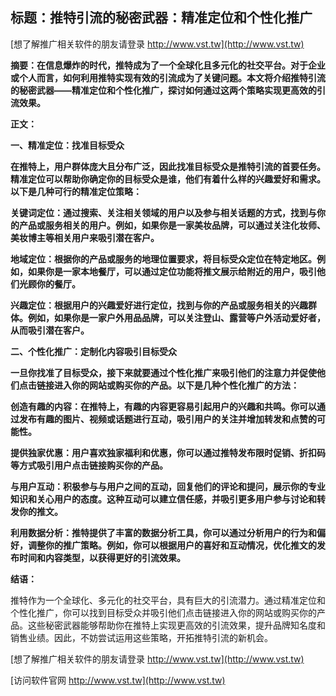 ## **标题：推特引流的秘密武器：精准定位和个性化推广**

[想了解推广相关软件的朋友请登录 http://www.vst.tw](http://www.vst.tw)

**摘要：在信息爆炸的时代，推特成为了一个全球化且多元化的社交平台。对于企业或个人而言，如何利用推特实现有效的引流成为了关键问题。本文将介绍推特引流的秘密武器——精准定位和个性化推广，探讨如何通过这两个策略实现更高效的引流效果。**

**正文：**

**一、精准定位：找准目标受众**

**在推特上，用户群体庞大且分布广泛，因此找准目标受众是推特引流的首要任务。精准定位可以帮助你确定你的目标受众是谁，他们有着什么样的兴趣爱好和需求。以下是几种可行的精准定位策略：**

**关键词定位：通过搜索、关注相关领域的用户以及参与相关话题的方式，找到与你的产品或服务相关的用户。例如，如果你是一家美妆品牌，可以通过关注化妆师、美妆博主等相关用户来吸引潜在客户。**

**地域定位：根据你的产品或服务的地理位置要求，将目标受众定位在特定地区。例如，如果你是一家本地餐厅，可以通过定位功能将推文展示给附近的用户，吸引他们光顾你的餐厅。**

**兴趣定位：根据用户的兴趣爱好进行定位，找到与你的产品或服务相关的兴趣群体。例如，如果你是一家户外用品品牌，可以关注登山、露营等户外活动爱好者，从而吸引潜在客户。**

**二、个性化推广：定制化内容吸引目标受众**

**一旦你找准了目标受众，接下来就要通过个性化推广来吸引他们的注意力并促使他们点击链接进入你的网站或购买你的产品。以下是几种个性化推广的方法：**

**创造有趣的内容：在推特上，有趣的内容更容易引起用户的兴趣和共鸣。你可以通过发布有趣的图片、视频或话题进行互动，吸引用户的关注并增加转发和点赞的可能性。**

**提供独家优惠：用户喜欢独家福利和优惠，你可以通过推特发布限时促销、折扣码等方式吸引用户点击链接购买你的产品。**

**与用户互动：积极参与与用户之间的互动，回复他们的评论和提问，展示你的专业知识和关心用户的态度。这种互动可以建立信任感，并吸引更多用户参与讨论和转发你的推文。**

**利用数据分析：推特提供了丰富的数据分析工具，你可以通过分析用户的行为和偏好，调整你的推广策略。例如，你可以根据用户的喜好和互动情况，优化推文的发布时间和内容类型，以获得更好的引流效果。**

**结语：**

推特作为一个全球化、多元化的社交平台，具有巨大的引流潜力。通过精准定位和个性化推广，你可以找到目标受众并吸引他们点击链接进入你的网站或购买你的产品。这些秘密武器能够帮助你在推特上实现更高效的引流效果，提升品牌知名度和销售业绩。因此，不妨尝试运用这些策略，开拓推特引流的新机会。

[想了解推广相关软件的朋友请登录 http://www.vst.tw](http://www.vst.tw)


[访问软件官网 http://www.vst.tw](http://www.vst.tw)

